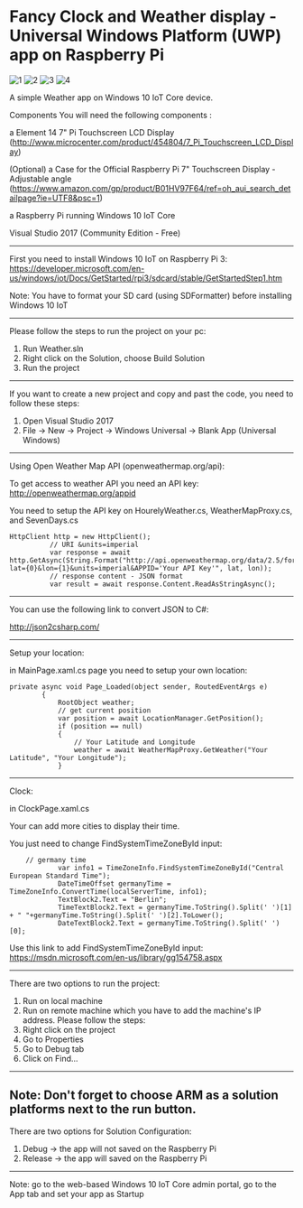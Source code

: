 # Fancy Clock and Weather display - Universal Windows Platform (UWP) app on Raspberry Pi

![1](https://user-images.githubusercontent.com/30874526/30176510-adfc3082-93d0-11e7-9bf4-ec80abf84719.jpg)
![2](https://user-images.githubusercontent.com/30874526/30176511-afc94ae4-93d0-11e7-9a91-5e76de09ee00.jpg)
![3](https://user-images.githubusercontent.com/30874526/30176514-b1b0ac44-93d0-11e7-9dd9-1200a0249ab3.jpg)
![4](https://user-images.githubusercontent.com/30874526/30176517-b3240472-93d0-11e7-9907-d7b52b8d8792.jpg)

A simple Weather app on Windows 10 IoT Core device.

Components
You will need the following components :

a Element 14 7" Pi Touchscreen LCD Display (http://www.microcenter.com/product/454804/7_Pi_Touchscreen_LCD_Display)

(Optional) a Case for the Official Raspberry Pi 7" Touchscreen Display - Adjustable angle (https://www.amazon.com/gp/product/B01HV97F64/ref=oh_aui_search_detailpage?ie=UTF8&psc=1)

a Raspberry Pi running Windows 10 IoT Core

Visual Studio 2017 (Community Edition - Free)

-----------------------------------------------------------------------------------------
First you need to install Windows 10 IoT on Raspberry Pi 3:
https://developer.microsoft.com/en-us/windows/iot/Docs/GetStarted/rpi3/sdcard/stable/GetStartedStep1.htm

Note: You have to format your SD card (using SDFormatter) before installing Windows 10 IoT

-------------------------------------------------------------------------------------------------
Please follow the steps to run the project on your pc: 

1. Run Weather.sln
2. Right click on the Solution, choose Build Solution
3. Run the project

--------------------

If you want to create a new project and copy and past the code, you need to follow these steps:

1. Open Visual Studio 2017
2. File -> New -> Project -> Windows Universal -> Blank App (Universal Windows)

--------------------

Using Open Weather Map API (openweathermap.org/api): 

To get access to weather API you need an API key: 
http://openweathermap.org/appid

You need to setup the API key on HourelyWeather.cs, WeatherMapProxy.cs, and SevenDays.cs
```
HttpClient http = new HttpClient();
          // URI &units=imperial
          var response = await http.GetAsync(String.Format("http://api.openweathermap.org/data/2.5/forecast/daily?lat={0}&lon={1}&units=imperial&APPID='Your API Key'", lat, lon));
          // response content - JSON format
          var result = await response.Content.ReadAsStringAsync();

```
------------------------------------------------------------------------------
You can use the following link to convert JSON to C#:

http://json2csharp.com/

------------------------------------------------------------------------------- 
Setup your location: 

in MainPage.xaml.cs page you need to setup your own location:

```
private async void Page_Loaded(object sender, RoutedEventArgs e)
        {
            RootObject weather;
            // get current position
            var position = await LocationManager.GetPosition();
            if (position == null)
            {
                // Your Latitude and Longitude
                weather = await WeatherMapProxy.GetWeather("Your Latitude", "Your Longitude");
            }

```

--------------------------------------------------------------------------------
Clock:

in ClockPage.xaml.cs

Your can add more cities to display their time.

You just need to change FindSystemTimeZoneById input:

```
	// germany time
            var info1 = TimeZoneInfo.FindSystemTimeZoneById("Central European Standard Time");
            DateTimeOffset germanyTime = TimeZoneInfo.ConvertTime(localServerTime, info1);
            TextBlock2.Text = "Berlin";
            TimeTextBlock2.Text = germanyTime.ToString().Split(' ')[1] + " "+germanyTime.ToString().Split(' ')[2].ToLower();
            DateTextBlock2.Text = germanyTime.ToString().Split(' ')[0];
```

Use this link to add FindSystemTimeZoneById input:
https://msdn.microsoft.com/en-us/library/gg154758.aspx

------------------------------------------------------------------------
There are two options to run the project:

1. Run on local machine
2. Run on remote machine which you have to add the machine's IP address. 
Please follow the steps:
1. Right click on the project
2. Go to Properties
3. Go to Debug tab
4. Click on Find...

----------------------------------------------------------------------
Note: Don't forget to choose ARM as a solution platforms next to the run button.  
-----------------------------------------------------------------------

There are two options for Solution Configuration:
1. Debug -> the app will not saved on the Raspberry Pi 
2. Release -> the app will saved on the  Raspberry Pi 

--------------------------------------------------------------------------
Note: go to the web-based Windows 10 IoT Core admin portal, go to the App tab and set your app as Startup
